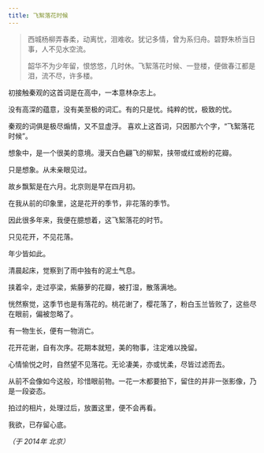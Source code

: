 ```yaml
---
title: 飞絮落花时候
---
```


> 西城杨柳弄春柔，动离忧，泪难收。犹记多情，曾为系归舟。碧野朱桥当日事，人不见水空流。
> 
> 韶华不为少年留，恨悠悠，几时休。飞絮落花时候、一登楼，便做春江都是泪，流不尽，许多楼。

初接触秦观的这首词是在高中，一本意林杂志上。

没有高深的蕴意，没有美至极的词汇。有的只是忧。纯粹的忧，极致的忧。

秦观的词俱是极尽煽情，又不显虚浮。
喜欢上这首词，只因那六个字，“飞絮落花时候”。

想象中，是一个很美的意境。漫天白色翩飞的柳絮，挟带或红或粉的花瓣。

只是想象。从未亲眼见过。

故乡飘絮是在六月。北京则是早在四月初。

在我从前的印象里，这是花开的季节，非花落的季节。

因此很多年来，我便在臆想着，这飞絮落花的时节。

只见花开，不见花落。

年少皆如此。

清晨起床，觉察到了雨中独有的泥土气息。

挟着伞，走过亭梁，紫藤萝的花瓣，被打湿，散落满地。

恍然察觉，这季节也是有落花的。桃花谢了，樱花落了，粉白玉兰皆败了，这些尽在眼前，偏被忽略了。

有一物生长，便有一物消亡。

花开花谢，自有次序。花期本就短，美的物事，注定难以挽留。

心情愉悦之时，自然望不见落花。无论凄美，亦或忧柔，尽皆过滤而去。

从前不会像如今这般，珍惜眼前物。一花一木都要拍下，留住的并非一张影像，乃是一段姿态。

拍过的相片，处理过后，放置这里，便不会再看。

我欲，已存留心底。

*（于 2014年 北京）*
